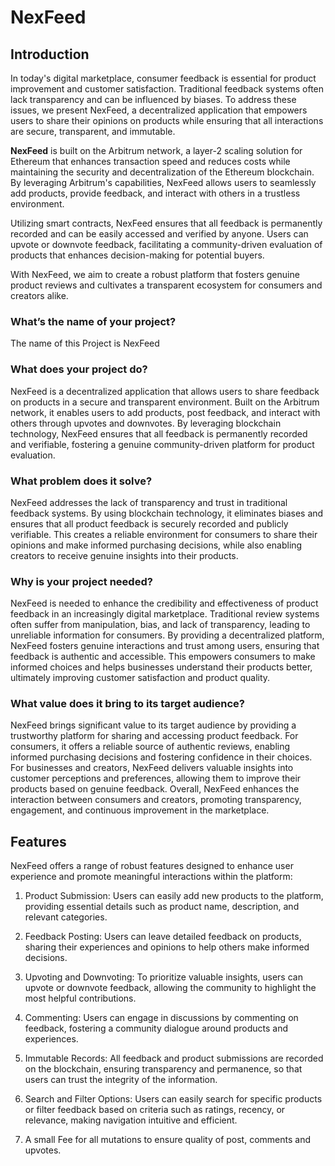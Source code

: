 # NexFeed

## Introduction

In today's digital marketplace, consumer feedback is essential for product improvement and customer satisfaction. Traditional feedback systems often lack transparency and can be influenced by biases. To address these issues, we present NexFeed, a decentralized application that empowers users to share their opinions on products while ensuring that all interactions are secure, transparent, and immutable.

**NexFeed** is built on the Arbitrum network, a layer-2 scaling solution for Ethereum that enhances transaction speed and reduces costs while maintaining the security and decentralization of the Ethereum blockchain. By leveraging Arbitrum's capabilities, NexFeed allows users to seamlessly add products, provide feedback, and interact with others in a trustless environment.

Utilizing smart contracts, NexFeed ensures that all feedback is permanently recorded and can be easily accessed and verified by anyone. Users can upvote or downvote feedback, facilitating a community-driven evaluation of products that enhances decision-making for potential buyers.

With NexFeed, we aim to create a robust platform that fosters genuine product reviews and cultivates a transparent ecosystem for consumers and creators alike.

### What’s the name of your project?

The name of this Project is NexFeed

### What does your project do?

NexFeed is a decentralized application that allows users to share feedback on products in a secure and transparent environment. Built on the Arbitrum network, it enables users to add products, post feedback, and interact with others through upvotes and downvotes. By leveraging blockchain technology, NexFeed ensures that all feedback is permanently recorded and verifiable, fostering a genuine community-driven platform for product evaluation.

### What problem does it solve?

NexFeed addresses the lack of transparency and trust in traditional feedback systems. By using blockchain technology, it eliminates biases and ensures that all product feedback is securely recorded and publicly verifiable. This creates a reliable environment for consumers to share their opinions and make informed purchasing decisions, while also enabling creators to receive genuine insights into their products.

### Why is your project needed?

NexFeed is needed to enhance the credibility and effectiveness of product feedback in an increasingly digital marketplace. Traditional review systems often suffer from manipulation, bias, and lack of transparency, leading to unreliable information for consumers. By providing a decentralized platform, NexFeed fosters genuine interactions and trust among users, ensuring that feedback is authentic and accessible. This empowers consumers to make informed choices and helps businesses understand their products better, ultimately improving customer satisfaction and product quality.

### What value does it bring to its target audience?

NexFeed brings significant value to its target audience by providing a trustworthy platform for sharing and accessing product feedback. For consumers, it offers a reliable source of authentic reviews, enabling informed purchasing decisions and fostering confidence in their choices. For businesses and creators, NexFeed delivers valuable insights into customer perceptions and preferences, allowing them to improve their products based on genuine feedback. Overall, NexFeed enhances the interaction between consumers and creators, promoting transparency, engagement, and continuous improvement in the marketplace.

## Features

NexFeed offers a range of robust features designed to enhance user experience and promote meaningful interactions within the platform:

1. Product Submission: Users can easily add new products to the platform, providing essential details such as product name, description, and relevant categories.

2. Feedback Posting: Users can leave detailed feedback on products, sharing their experiences and opinions to help others make informed decisions.

3. Upvoting and Downvoting: To prioritize valuable insights, users can upvote or downvote feedback, allowing the community to highlight the most helpful contributions.

4. Commenting: Users can engage in discussions by commenting on feedback, fostering a community dialogue around products and experiences.

5. Immutable Records: All feedback and product submissions are recorded on the blockchain, ensuring transparency and permanence, so that users can trust the integrity of the information.

6. Search and Filter Options: Users can easily search for specific products or filter feedback based on criteria such as ratings, recency, or relevance, making navigation intuitive and efficient.

7. A small Fee for all mutations to ensure quality of post, comments and upvotes.
